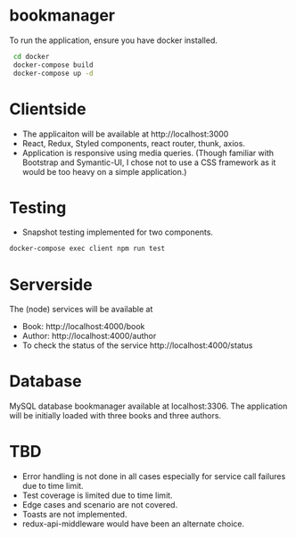 # bookmanager
To run the application, ensure you have docker installed.
```sh
 cd docker
 docker-compose build
 docker-compose up -d
 ```
 # Clientside
  - The applicaiton will be available at http://localhost:3000
  - React, Redux, Styled components, react router, thunk, axios. 
  - Application is responsive using media queries. (Though familiar with Bootstrap and Symantic-UI, I chose not to use a CSS framework as it would be too heavy on a simple application.)
  
  # Testing
   - Snapshot testing implemented for two components. 
   ```sh
   docker-compose exec client npm run test
   ```
 
# Serverside
The (node) services will be available at 
   - Book: http://localhost:4000/book
   - Author: http://localhost:4000/author
   - To check the status of the service http://localhost:4000/status
    
# Database
MySQL database bookmanager available at localhost:3306. The application will be initially loaded with three books and three authors.

# TBD
 - Error handling is not done in all cases especially for service call failures due to time limit.
 - Test coverage is limited due to time limit.
 - Edge cases and scenario are not covered.
 - Toasts are not implemented.
 - redux-api-middleware would have been an alternate choice.
 

   
   
   
   

